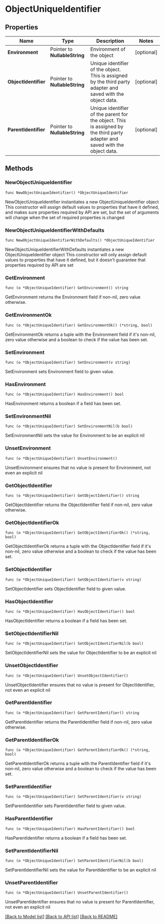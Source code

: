 # ObjectUniqueIdentifier

## Properties

Name | Type | Description | Notes
------------ | ------------- | ------------- | -------------
**Environment** | Pointer to **NullableString** | Environment of the object | [optional] 
**ObjectIdentifier** | Pointer to **NullableString** | Unique identifier of the object. This is assigned by the third party adapter and saved with the object data. | [optional] 
**ParentIdentifier** | Pointer to **NullableString** | Unique identifier of the parent for the object. This is assigned by the third party adapter and saved with the object data. | [optional] 

## Methods

### NewObjectUniqueIdentifier

`func NewObjectUniqueIdentifier() *ObjectUniqueIdentifier`

NewObjectUniqueIdentifier instantiates a new ObjectUniqueIdentifier object
This constructor will assign default values to properties that have it defined,
and makes sure properties required by API are set, but the set of arguments
will change when the set of required properties is changed

### NewObjectUniqueIdentifierWithDefaults

`func NewObjectUniqueIdentifierWithDefaults() *ObjectUniqueIdentifier`

NewObjectUniqueIdentifierWithDefaults instantiates a new ObjectUniqueIdentifier object
This constructor will only assign default values to properties that have it defined,
but it doesn't guarantee that properties required by API are set

### GetEnvironment

`func (o *ObjectUniqueIdentifier) GetEnvironment() string`

GetEnvironment returns the Environment field if non-nil, zero value otherwise.

### GetEnvironmentOk

`func (o *ObjectUniqueIdentifier) GetEnvironmentOk() (*string, bool)`

GetEnvironmentOk returns a tuple with the Environment field if it's non-nil, zero value otherwise
and a boolean to check if the value has been set.

### SetEnvironment

`func (o *ObjectUniqueIdentifier) SetEnvironment(v string)`

SetEnvironment sets Environment field to given value.

### HasEnvironment

`func (o *ObjectUniqueIdentifier) HasEnvironment() bool`

HasEnvironment returns a boolean if a field has been set.

### SetEnvironmentNil

`func (o *ObjectUniqueIdentifier) SetEnvironmentNil(b bool)`

 SetEnvironmentNil sets the value for Environment to be an explicit nil

### UnsetEnvironment
`func (o *ObjectUniqueIdentifier) UnsetEnvironment()`

UnsetEnvironment ensures that no value is present for Environment, not even an explicit nil
### GetObjectIdentifier

`func (o *ObjectUniqueIdentifier) GetObjectIdentifier() string`

GetObjectIdentifier returns the ObjectIdentifier field if non-nil, zero value otherwise.

### GetObjectIdentifierOk

`func (o *ObjectUniqueIdentifier) GetObjectIdentifierOk() (*string, bool)`

GetObjectIdentifierOk returns a tuple with the ObjectIdentifier field if it's non-nil, zero value otherwise
and a boolean to check if the value has been set.

### SetObjectIdentifier

`func (o *ObjectUniqueIdentifier) SetObjectIdentifier(v string)`

SetObjectIdentifier sets ObjectIdentifier field to given value.

### HasObjectIdentifier

`func (o *ObjectUniqueIdentifier) HasObjectIdentifier() bool`

HasObjectIdentifier returns a boolean if a field has been set.

### SetObjectIdentifierNil

`func (o *ObjectUniqueIdentifier) SetObjectIdentifierNil(b bool)`

 SetObjectIdentifierNil sets the value for ObjectIdentifier to be an explicit nil

### UnsetObjectIdentifier
`func (o *ObjectUniqueIdentifier) UnsetObjectIdentifier()`

UnsetObjectIdentifier ensures that no value is present for ObjectIdentifier, not even an explicit nil
### GetParentIdentifier

`func (o *ObjectUniqueIdentifier) GetParentIdentifier() string`

GetParentIdentifier returns the ParentIdentifier field if non-nil, zero value otherwise.

### GetParentIdentifierOk

`func (o *ObjectUniqueIdentifier) GetParentIdentifierOk() (*string, bool)`

GetParentIdentifierOk returns a tuple with the ParentIdentifier field if it's non-nil, zero value otherwise
and a boolean to check if the value has been set.

### SetParentIdentifier

`func (o *ObjectUniqueIdentifier) SetParentIdentifier(v string)`

SetParentIdentifier sets ParentIdentifier field to given value.

### HasParentIdentifier

`func (o *ObjectUniqueIdentifier) HasParentIdentifier() bool`

HasParentIdentifier returns a boolean if a field has been set.

### SetParentIdentifierNil

`func (o *ObjectUniqueIdentifier) SetParentIdentifierNil(b bool)`

 SetParentIdentifierNil sets the value for ParentIdentifier to be an explicit nil

### UnsetParentIdentifier
`func (o *ObjectUniqueIdentifier) UnsetParentIdentifier()`

UnsetParentIdentifier ensures that no value is present for ParentIdentifier, not even an explicit nil

[[Back to Model list]](../README.md#documentation-for-models) [[Back to API list]](../README.md#documentation-for-api-endpoints) [[Back to README]](../README.md)


